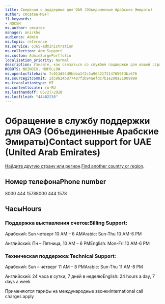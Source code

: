 ```yaml
---
title: Сведения о поддержке для ОАЭ (Объединенные Арабские Эмираты)
author: cmcatee-MSFT
f1.keywords:
- NOCSH
ms.author: cmcatee
manager: mnirkhe
audience: Admin
ms.topic: reference
ms.service: o365-administration
ms.collection: Adm_Support
ms.custom: AdminSurgePortfolio
localization_priority: Normal
description: Узнайте, как связаться со службой поддержки для вашей страны или региона.
ROBOTS: NOINDEX, NOFOLLOW
ms.openlocfilehash: 7c013d54d9bbba1f2c5a9642172147659f3ba676
ms.sourcegitcommit: 2d59b24b877487f3b84aefdc7b1e200a21009999
ms.translationtype: MT
ms.contentlocale: ru-RU
ms.lasthandoff: 05/27/2020
ms.locfileid: "44402230"
---
```

# <a name="contact-support-for-uae-united-arab-emirates"></a><span data-ttu-id="0bb01-103">Обращение в службу поддержки для ОАЭ (Объединенные Арабские Эмираты)</span><span class="sxs-lookup"><span data-stu-id="0bb01-103">Contact support for UAE (United Arab Emirates)</span></span>

<span data-ttu-id="0bb01-104">[Найдите другую страну или регион](../contact-support-for-business-products.md).</span><span class="sxs-lookup"><span data-stu-id="0bb01-104">[Find another country or region](../contact-support-for-business-products.md).</span></span>

## <a name="phone-number"></a><span data-ttu-id="0bb01-105">Номер телефона</span><span class="sxs-lookup"><span data-stu-id="0bb01-105">Phone number</span></span>
<span data-ttu-id="0bb01-106">8000 444 1578</span><span class="sxs-lookup"><span data-stu-id="0bb01-106">8000 444 1578</span></span>

## <a name="hours"></a><span data-ttu-id="0bb01-107">Часы</span><span class="sxs-lookup"><span data-stu-id="0bb01-107">Hours</span></span>
### <a name="billing-support"></a><span data-ttu-id="0bb01-108">Поддержка выставления счетов:</span><span class="sxs-lookup"><span data-stu-id="0bb01-108">Billing Support:</span></span>

<span data-ttu-id="0bb01-109">Арабский: Sun четверг 10 AM – 6 AM</span><span class="sxs-lookup"><span data-stu-id="0bb01-109">Arabic: Sun-Thu 10 AM-6 PM</span></span>

<span data-ttu-id="0bb01-110">Английский: Пн – Пятница, 10 AM – 6 PM</span><span class="sxs-lookup"><span data-stu-id="0bb01-110">English: Mon-Fri 10 AM-6 PM</span></span>

### <a name="technical-support"></a><span data-ttu-id="0bb01-111">Техническая поддержка:</span><span class="sxs-lookup"><span data-stu-id="0bb01-111">Technical Support:</span></span>

<span data-ttu-id="0bb01-112">Арабский: Sun – четверг 11 AM – 8 PM</span><span class="sxs-lookup"><span data-stu-id="0bb01-112">Arabic: Sun-Thu 11 AM-8 PM</span></span>

<span data-ttu-id="0bb01-113">Английский: 24 часа в сутки, 7 дней в неделю</span><span class="sxs-lookup"><span data-stu-id="0bb01-113">English: 24 hours a day, 7 days a week</span></span>

<span data-ttu-id="0bb01-114">Применяются тарифы на международные звонки</span><span class="sxs-lookup"><span data-stu-id="0bb01-114">International call charges apply</span></span>
